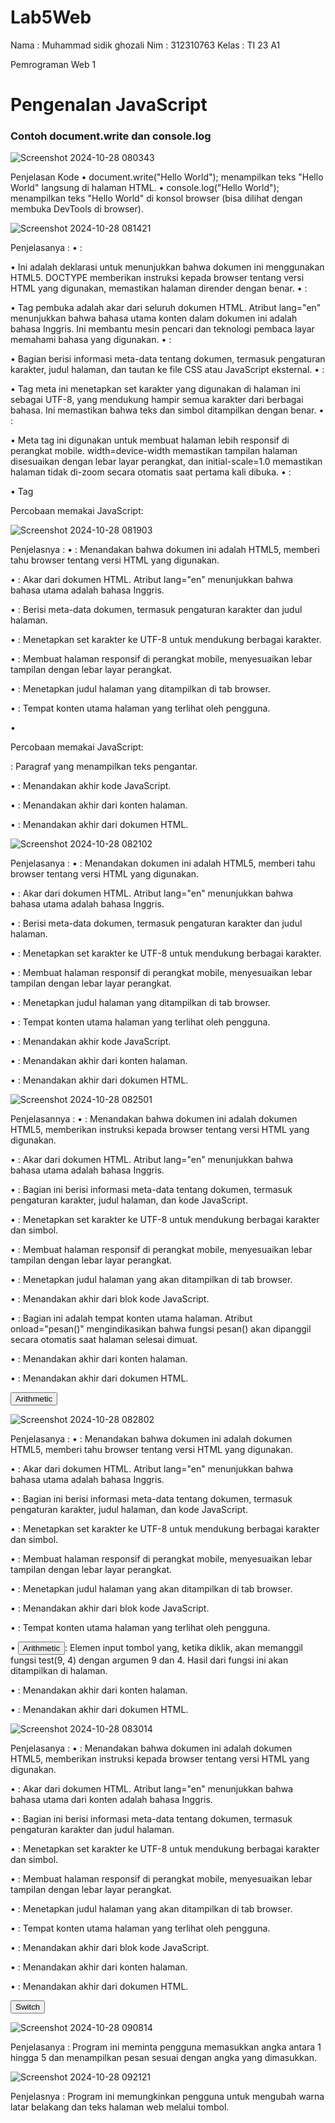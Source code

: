 # Lab5Web
Nama : Muhammad sidik ghozali
Nim : 312310763
Kelas : TI 23 A1

Pemrograman Web 1
<!DOCTYPE html>
<html lang="en">
<head>
<title>Mengenal JavaScript</title>
</head>
<body>
<h1>Pengenalan JavaScript</h1>
<h3>Contoh document.write dan console.log</h3>
<script>
document.write("Hello World");
console.log("Hello World");
</script>
</body>
</html>

![Screenshot 2024-10-28 080343](https://github.com/user-attachments/assets/87ca22c3-cdc6-41d2-8b2a-82108757a0ad)
 
Penjelasan Kode
•	document.write("Hello World"); menampilkan teks "Hello World" langsung di halaman HTML.
•	console.log("Hello World"); menampilkan teks "Hello World" di konsol browser (bisa dilihat dengan membuka DevTools di browser).

<!DOCTYPE html>
<html lang="en">
<head>
    <meta charset="UTF-8">
    <meta name="viewport" content="width=device-width, initial-scale=1.0">
    <title>Alert Box</title>
</head>
<body>
    <script type="text/javascript">
        window.alert("Ini merupakan pesan untuk Anda");
    </script>
</body>
</html>
 
 ![Screenshot 2024-10-28 081421](https://github.com/user-attachments/assets/68737a1b-3839-41b7-b58e-8f8f9a877f88)

Penjelasanya :
•	<!DOCTYPE html>:

•	Ini adalah deklarasi untuk menunjukkan bahwa dokumen ini menggunakan HTML5. DOCTYPE memberikan instruksi kepada browser tentang versi HTML yang digunakan, memastikan halaman dirender dengan benar.
•	<html lang="en">:

•	Tag pembuka <html> adalah akar dari seluruh dokumen HTML. Atribut lang="en" menunjukkan bahwa bahasa utama konten dalam dokumen ini adalah bahasa Inggris. Ini membantu mesin pencari dan teknologi pembaca layar memahami bahasa yang digunakan.
•	<head>:

•	Bagian <head> berisi informasi meta-data tentang dokumen, termasuk pengaturan karakter, judul halaman, dan tautan ke file CSS atau JavaScript eksternal.
•	<meta charset="UTF-8">:

•	Tag meta ini menetapkan set karakter yang digunakan di halaman ini sebagai UTF-8, yang mendukung hampir semua karakter dari berbagai bahasa. Ini memastikan bahwa teks dan simbol ditampilkan dengan benar.
•	<meta name="viewport" content="width=device-width, initial-scale=1.0">:

•	Meta tag ini digunakan untuk membuat halaman lebih responsif di perangkat mobile. width=device-width memastikan tampilan halaman disesuaikan dengan lebar layar perangkat, dan initial-scale=1.0 memastikan halaman tidak di-zoom secara otomatis saat pertama kali dibuka.
•	<title>Alert Box</title>:

•	Tag <title> menetapkan judul halaman yang ditampilkan di tab browser atau sebagai judul bookmark. Dalam hal ini, judulnya adalah "Alert Box".
•	<body>:

•	Tag <body> adalah tempat semua konten utama halaman ditempatkan. Konten di dalam <body> akan terlihat oleh pengguna di browser.
•	<script type="text/javascript">:

•	Tag <script> digunakan untuk menyematkan atau menulis kode JavaScript di halaman HTML. Atribut type="text/javascript" menunjukkan bahwa kode di dalam tag ini adalah JavaScript. Meskipun sekarang tidak lagi diperlukan, tetap bisa dituliskan untuk kompatibilitas.
•	window.alert("Ini merupakan pesan untuk Anda");:

•	Kode JavaScript ini menjalankan fungsi alert(), yang menampilkan kotak pesan (alert box) dengan teks "Ini merupakan pesan untuk Anda". Kotak ini muncul saat halaman dibuka, dan pengguna harus menutupnya sebelum dapat berinteraksi dengan halaman.
•	</body>:

•	Tag penutup </body> menandakan akhir dari konten utama halaman.
•	</html>:

•	Tag penutup </html> menandakan akhir dari dokumen HTML.

<!DOCTYPE html>
<html lang="en">
<head>
    <meta charset="UTF-8">
    <meta name="viewport" content="width=device-width, initial-scale=1.0">
    <title>Skrip JavaScript</title>
</head>
<body>
    <p>Percobaan memakai JavaScript:</p>
    <script type="text/javascript">
        document.write("Selamat mencoba JavaScript<br>");
        document.write("Semoga sukses!");
    </script>
</body>
</html>

![Screenshot 2024-10-28 081903](https://github.com/user-attachments/assets/3642222b-374d-4e26-991f-b492561d6ae5)

 Penjelasnya :
•	<!DOCTYPE html>: Menandakan bahwa dokumen ini adalah HTML5, memberi tahu browser tentang versi HTML yang digunakan.

•	<html lang="en">: Akar dari dokumen HTML. Atribut lang="en" menunjukkan bahwa bahasa utama adalah bahasa Inggris.

•	<head>: Berisi meta-data dokumen, termasuk pengaturan karakter dan judul halaman.

•	<meta charset="UTF-8">: Menetapkan set karakter ke UTF-8 untuk mendukung berbagai karakter.

•	<meta name="viewport" content="width=device-width, initial-scale=1.0">: Membuat halaman responsif di perangkat mobile, menyesuaikan lebar tampilan dengan lebar layar perangkat.

•	<title>Skrip JavaScript</title>: Menetapkan judul halaman yang ditampilkan di tab browser.

•	<body>: Tempat konten utama halaman yang terlihat oleh pengguna.

•	<p>Percobaan memakai JavaScript:</p>: Paragraf yang menampilkan teks pengantar.

•	<script type="text/javascript">: Memuat kode JavaScript.

•	document.write("Selamat mencoba JavaScript<br>");: Menulis teks "Selamat mencoba JavaScript" ke dalam halaman.

•	document.write("Semoga sukses!");: Menulis teks "Semoga sukses!" ke dalam halaman setelah teks sebelumnya.

•	</script>: Menandakan akhir kode JavaScript.

•	</body>: Menandakan akhir dari konten halaman.

•	</html>: Menandakan akhir dari dokumen HTML.



<!DOCTYPE html>
<html lang="en">
<head>
    <meta charset="UTF-8">
    <meta name="viewport" content="width=device-width, initial-scale=1.0">
    <title>Pemasukan Data</title>
</head>
<body>
    <script type="text/javascript">
        var nama = prompt("Siapa nama Anda?", "Masukkan nama Anda");
        document.write("Hai, " + nama);
    </script>
</body>
</html>
 
 ![Screenshot 2024-10-28 082102](https://github.com/user-attachments/assets/41b7ff0f-9057-413e-a914-bde15648e25f)

Penjelasanya :
•	<!DOCTYPE html>: Menandakan dokumen ini adalah HTML5, memberi tahu browser tentang versi HTML yang digunakan.

•	<html lang="en">: Akar dari dokumen HTML. Atribut lang="en" menunjukkan bahwa bahasa utama adalah bahasa Inggris.

•	<head>: Berisi meta-data dokumen, termasuk pengaturan karakter dan judul halaman.

•	<meta charset="UTF-8">: Menetapkan set karakter ke UTF-8 untuk mendukung berbagai karakter.

•	<meta name="viewport" content="width=device-width, initial-scale=1.0">: Membuat halaman responsif di perangkat mobile, menyesuaikan lebar tampilan dengan lebar layar perangkat.

•	<title>Pemasukan Data</title>: Menetapkan judul halaman yang ditampilkan di tab browser.

•	<body>: Tempat konten utama halaman yang terlihat oleh pengguna.

•	<script type="text/javascript">: Memuat kode JavaScript.

•	var nama = prompt("Siapa nama Anda?", "Masukkan nama Anda");: Menggunakan fungsi prompt() untuk meminta pengguna memasukkan namanya, dengan teks pertanyaan dan placeholder.

•	document.write("Hai, " + nama);: Menulis pesan "Hai, " diikuti oleh nama yang dimasukkan pengguna ke dalam dokumen HTML.

•	</script>: Menandakan akhir kode JavaScript.

•	</body>: Menandakan akhir dari konten halaman.

•	</html>: Menandakan akhir dari dokumen HTML.



<!DOCTYPE html>
<html lang="en">
<head>
    <meta charset="UTF-8">
    <meta name="viewport" content="width=device-width, initial-scale=1.0">
    <title>Contoh Program JavaScript</title>
    <script type="text/javascript">
        function pesan() {
            alert("Memanggil JavaScript lewat body onload");
        }
    </script>
</head>
<body onload="pesan()">
</body>
</html>

![Screenshot 2024-10-28 082501](https://github.com/user-attachments/assets/0b4688f3-c842-460c-bb8c-2315900cb3cb)

 Penjelasannya :
•	<!DOCTYPE html>: Menandakan bahwa dokumen ini adalah dokumen HTML5, memberikan instruksi kepada browser tentang versi HTML yang digunakan.

•	<html lang="en">: Akar dari dokumen HTML. Atribut lang="en" menunjukkan bahwa bahasa utama adalah bahasa Inggris.

•	<head>: Bagian ini berisi informasi meta-data tentang dokumen, termasuk pengaturan karakter, judul halaman, dan kode JavaScript.

•	<meta charset="UTF-8">: Menetapkan set karakter ke UTF-8 untuk mendukung berbagai karakter dan simbol.

•	<meta name="viewport" content="width=device-width, initial-scale=1.0">: Membuat halaman responsif di perangkat mobile, menyesuaikan lebar tampilan dengan lebar layar perangkat.

•	<title>Contoh Program JavaScript</title>: Menetapkan judul halaman yang akan ditampilkan di tab browser.

•	<script type="text/javascript">: Memuat kode JavaScript. Di dalam tag ini, terdapat fungsi bernama pesan().

•	function pesan() { alert("Memanggil JavaScript lewat body onload"); }: Fungsi pesan() akan menampilkan kotak dialog (alert) dengan pesan "Memanggil JavaScript lewat body onload" ketika dipanggil.

•	</script>: Menandakan akhir dari blok kode JavaScript.

•	<body onload="pesan()">: Bagian ini adalah tempat konten utama halaman. Atribut onload="pesan()" mengindikasikan bahwa fungsi pesan() akan dipanggil secara otomatis saat halaman selesai dimuat.

•	</body>: Menandakan akhir dari konten halaman.

•	</html>: Menandakan akhir dari dokumen HTML.


<!DOCTYPE html>
<html lang="en">
<head>
    <meta charset="UTF-8">
    <meta name="viewport" content="width=device-width, initial-scale=1.0">
    <title>Contoh Program JavaScript</title>
    <script type="text/javascript">
        function test(val1, val2) {
            document.write("<br>Perkalian: " + (val1 * val2) + "<br>");
            document.write("Pembagian: " + (val1 / val2) + "<br>");
            document.write("Penjumlahan: " + (val1 + val2) + "<br>");
            document.write("Pengurangan: " + (val1 - val2) + "<br>");
            document.write("Modulus: " + (val1 % val2) + "<br>");
        }
    </script>
</head>
<body>
    <input type="button" name="button" value="Arithmetic" onclick="test(9, 4)">
</body>
</html>
 
 ![Screenshot 2024-10-28 082802](https://github.com/user-attachments/assets/d1992061-d6ae-4977-99f3-36004a4bde97)

Penjelasanya :
•	<!DOCTYPE html>: Menandakan bahwa dokumen ini adalah dokumen HTML5, memberi tahu browser tentang versi HTML yang digunakan.

•	<html lang="en">: Akar dari dokumen HTML. Atribut lang="en" menunjukkan bahwa bahasa utama adalah bahasa Inggris.

•	<head>: Bagian ini berisi informasi meta-data tentang dokumen, termasuk pengaturan karakter, judul halaman, dan kode JavaScript.

•	<meta charset="UTF-8">: Menetapkan set karakter ke UTF-8 untuk mendukung berbagai karakter dan simbol.

•	<meta name="viewport" content="width=device-width, initial-scale=1.0">: Membuat halaman responsif di perangkat mobile, menyesuaikan lebar tampilan dengan lebar layar perangkat.

•	<title>Contoh Program JavaScript</title>: Menetapkan judul halaman yang akan ditampilkan di tab browser.

•	<script type="text/javascript">: Memuat kode JavaScript. Di dalam tag ini, terdapat fungsi bernama test(val1, val2).

•	function test(val1, val2) { ... }: Fungsi ini menerima dua parameter, val1 dan val2, dan melakukan beberapa operasi aritmatika (perkalian, pembagian, penjumlahan, pengurangan, dan modulus) terhadap kedua nilai tersebut. Hasil dari setiap operasi ditampilkan di halaman menggunakan document.write().

•	</script>: Menandakan akhir dari blok kode JavaScript.

•	<body>: Tempat konten utama halaman yang terlihat oleh pengguna.

•	<input type="button" name="button" value="Arithmetic" onclick="test(9, 4)">: Elemen input tombol yang, ketika diklik, akan memanggil fungsi test(9, 4) dengan argumen 9 dan 4. Hasil dari fungsi ini akan ditampilkan di halaman.

•	</body>: Menandakan akhir dari konten halaman.

•	</html>: Menandakan akhir dari dokumen HTML.


<!DOCTYPE html>
<html lang="en">
<head>
    <meta charset="UTF-8">
    <meta name="viewport" content="width=device-width, initial-scale=1.0">
    <title>Contoh If-Else</title>
</head>
<body>
    <script type="text/javascript">
        var nilai = prompt("Masukkan nilai (0-100): ", 0);
        var hasil = "";
        if (nilai >= 60) {
            hasil = "lulus";
        } else {
            hasil = "tidak lulus";
        }
        document.write("Hasil: " + hasil);
    </script>
</body>
</html>
 
 ![Screenshot 2024-10-28 083014](https://github.com/user-attachments/assets/a29fe948-edad-4326-bb5e-b791789a6025)

Penjelasanya :
•	<!DOCTYPE html>: Menandakan bahwa dokumen ini adalah dokumen HTML5, memberikan instruksi kepada browser tentang versi HTML yang digunakan.

•	<html lang="en">: Akar dari dokumen HTML. Atribut lang="en" menunjukkan bahwa bahasa utama dari konten adalah bahasa Inggris.

•	<head>: Bagian ini berisi informasi meta-data tentang dokumen, termasuk pengaturan karakter dan judul halaman.

•	<meta charset="UTF-8">: Menetapkan set karakter ke UTF-8 untuk mendukung berbagai karakter dan simbol.

•	<meta name="viewport" content="width=device-width, initial-scale=1.0">: Membuat halaman responsif di perangkat mobile, menyesuaikan lebar tampilan dengan lebar layar perangkat.

•	<title>Contoh If-Else</title>: Menetapkan judul halaman yang akan ditampilkan di tab browser.

•	<body>: Tempat konten utama halaman yang terlihat oleh pengguna.

•	<script type="text/javascript">: Memuat kode JavaScript di dalam halaman HTML.

•	var nilai = prompt("Masukkan nilai (0-100): ", 0);: Mendeklarasikan variabel nilai dan menggunakan fungsi prompt() untuk meminta pengguna memasukkan nilai antara 0 hingga 100. Nilai default yang ditampilkan di dalam prompt adalah 0.

•	var hasil = "";: Mendeklarasikan variabel hasil yang akan menyimpan status kelulusan.

•	if (nilai >= 60) { ... }: Struktur kondisi if-else. Jika nilai yang dimasukkan pengguna 60 atau lebih, maka variabel hasil akan diatur ke "lulus".

•	else { hasil = "tidak lulus"; }: Jika kondisi sebelumnya tidak terpenuhi, maka hasil akan diatur ke "tidak lulus".

•	document.write("Hasil: " + hasil);: Menggunakan document.write() untuk menampilkan hasil kelulusan di halaman dengan format "Hasil: " diikuti oleh nilai dari variabel hasil.

•	</script>: Menandakan akhir dari blok kode JavaScript.

•	</body>: Menandakan akhir dari konten halaman.

•	</html>: Menandakan akhir dari dokumen HTML.


<html>
<head>
    <title>Contoh Program JavaScript</title>
    <script language="javascript">
        function test() {
            var vall = window.prompt("Input nilai (1-5):"); // Corrected 'vall' variable declaration
            switch (vall) {
                case "1":
                    document.write("Bilangan satu");
                    break;
                case "2":
                    document.write("Bilangan dua");
                    break;
                case "3":
                    document.write("Bilangan tiga");
                    break;
                case "4":
                    document.write("Bilangan empat");
                    break;
                case "5": // Changed this to a string for consistency
                    document.write("Bilangan lima");
                    break;
                default:
                    document.write("Bilangan lainnya");
            }
        }
    </script>
</head>
<body>
    <input type="button" name="button" value="Switch" onclick="test()">
</body>
</html>
 
 ![Screenshot 2024-10-28 090814](https://github.com/user-attachments/assets/cb6662d2-2c00-4be7-8403-3a65d48ede39)

Penjelasanya :
Program ini meminta pengguna memasukkan angka antara 1 hingga 5 dan menampilkan pesan sesuai dengan angka yang dimasukkan.

<html>
<head>
    <script language="javascript">
        function test() {
            var val1 = document.kirim.T1.value; // Menggunakan nama yang benar untuk input
            val1 = parseInt(val1); // Mengonversi string input menjadi integer
            
            if (val1 % 2 == 0) {
                document.kirim.T2.value = "bilangan genap"; // Menampilkan hasil jika genap
            } else {
                document.kirim.T2.value = "bilangan ganjil"; // Menampilkan hasil jika ganjil
            }
        }
    </script>
</head>
<body>
    <form method="POST" name="kirim">
        <p>BILANGAN <input type="text" name="T1" size="20"> MERUPAKAN BIL <input type="text" name="T2" size="20" readonly></p>
        <p><input type="button" value="TEBAK" name="B1" onclick="test()"></p>
    </form>
</body>
</html>

![Screenshot 2024-10-28 091832](https://github.com/user-attachments/assets/14b79b61-0472-4eff-a6ff-207da8c42380)

Penjelasan Perubahan:
Program ini digunakan untuk menentukan apakah sebuah bilangan yang dimasukkan oleh pengguna adalah genap atau ganjil.

<html>
<head>
    <title>Objek Document</title>
    <script language="javascript">
        function ubahWarnaLB(warna) {
            document.body.style.backgroundColor = warna; // Mengubah warna latar belakang
        }

        function ubahWarnaLD(warna) {
            document.body.style.color = warna; // Mengubah warna teks
        }
    </script>
</head>
<body>
    <h1>Tes</h1>
    <form>
        <input type="button" value="Latar Belakang Hijau" onClick="ubahWarnaLB('GREEN')"> 
        <input type="button" value="Latar Belakang Putih" onClick="ubahWarnaLB('WHITE')"> 
        <input type="button" value="Teks Kuning" onClick="ubahWarnaLD('YELLOW')"> 
        <input type="button" value="Teks Biru" onClick="ubahWarnaLD('BLUE')">
    </form>
    <script language="javascript">
        document.write("Dimodifikasi terakhir pada: " + document.lastModified); // Memperbaiki sintaks
    </script>
</body>
</html>

![Screenshot 2024-10-28 092121](https://github.com/user-attachments/assets/90e624f1-3ebf-4ce1-95eb-afb32c70ef73)

Penjelasnya :
Program ini memungkinkan pengguna untuk mengubah warna latar belakang dan teks halaman web melalui tombol.

<html>
<head>
    <title>Daftar Menu</title>
    <script>
        function hitung(ele) {
            var total = document.getElementById("total").value; // Ambil nilai total dari input
            total = (total ? parseInt(total) : 0); // Konversi total ke integer, jika ada

            var harga;
            if (ele.checked) {
                harga = parseInt(ele.value); // Ambil harga dari checkbox yang dipilih
                total += harga; // Tambahkan harga ke total
            } else {
                harga = parseInt(ele.value); // Ambil harga jika checkbox tidak dipilih
                if (total) {
                    total -= harga; // Kurangi harga dari total
                }
            }

            document.getElementById("total").value = total; // Tampilkan total yang diperbarui
        }
    </script>
</head>
<body>
    <h1>Daftar Menu Makanan</h1>
    <label><input type="checkbox" value="5600" onclick="hitung(this);" /> Ayam Goreng Rp. 5.600</label><br />
    <label><input type="checkbox" value="500" onclick="hitung(this);" /> Tempe Goreng Rp. 500</label><br />
    <label><input type="checkbox" value="2500" onclick="hitung(this);" /> Telur Dadar Rp. 2.500</label><hr />
    <strong>Total Bayar: Rp. <input id="total" type="text" value="0" readonly /></strong>
</body>
</html>

![Screenshot 2024-10-28 092626](https://github.com/user-attachments/assets/c57601fc-6dfd-4db0-a315-ff7dcf775e93)

Penjelasan Kode:
Fungsi hitung(ele):

Input: Menerima elemen checkbox (ele) yang dipilih.
Pengambilan Total: Mengambil nilai total saat ini dari elemen input dengan ID total dan mengonversinya menjadi integer. Jika tidak ada nilai, maka diinisialisasi menjadi 0.
Cek Status Checkbox: Jika checkbox dipilih (ele.checked), maka harga dari checkbox ditambahkan ke total. Jika checkbox tidak dipilih, harga akan dikurangi dari total.
Menampilkan Total: Mengupdate elemen input total dengan nilai total yang baru.
HTML Struktur:

Terdapat judul "Daftar Menu Makanan".
Tiga checkbox yang masing-masing mewakili menu makanan dengan harga.
Total pembayaran ditampilkan dalam input readonly agar tidak bisa diubah langsung oleh pengguna.


Pertanyaan dan Tugas
1. Buat script untuk melakukan validasi pada isian form.
=========================================================================================


<!DOCTYPE html>
<html lang="id">
<head>
    <meta charset="UTF-8">
    <meta name="viewport" content="width=device-width, initial-scale=1.0">
    <title>Validasi Form</title>
    <script>
        function validateForm() {
            // Ambil nilai dari input
            var nama = document.getElementById("nama").value;
            var email = document.getElementById("email").value;
            var pesan = document.getElementById("pesan").value;
            var errorMsg = "";

            // Validasi nama
            if (nama === "") {
                errorMsg += "sidik.\n";
            }

            // Validasi email
            var emailPattern = /^[^\s@]+@[^\s@]+\.[^\s@]+$/; // Pola email yang sederhana
            if (email === "" || !emailPattern.test(email)) {
                errorMsg += "Email tidak valid.\n";
            }

            // Validasi pesan
            if (pesan === "") {
                errorMsg += "tetap semangatt.\n";
            }

            // Tampilkan pesan error jika ada
            if (errorMsg) {
                alert(errorMsg);
                return false; // Cegah pengiriman form
            }
            return true; // Izinkan pengiriman form
        }
    </script>
</head>
<body>
    <h1>Form Kontak</h1>
    <form onsubmit="return validateForm();">
        <label for="nama">Nama:</label>
        <input type="text" id="nama" name="nama"><br><br>
        
        <label for="email">Email:</label>
        <input type="text" id="email" name="email"><br><br>
        
        <label for="pesan">Pesan:</label><br>
        <textarea id="pesan" name="pesan"></textarea><br><br>
        
        <input type="submit" value="Kirim">
    </form>
</body>
</html>

![Screenshot 2024-10-28 093130](https://github.com/user-attachments/assets/6230c391-4147-4cb8-8182-8d688a14f6b4)

Penjelasan Script Validasi Form:
HTML Structure:

Terdapat form dengan tiga input: nama, email, dan pesan.
Form dilengkapi dengan label dan area untuk memasukkan pesan.
Fungsi validateForm():

Fungsi ini dipanggil saat form disubmit.
Mengambil nilai dari masing-masing input menggunakan document.getElementById().
Melakukan validasi:
Validasi Nama: Memeriksa apakah input nama kosong.
Validasi Email: Menggunakan regex (pola ekspresi reguler) untuk memvalidasi format email. Jika email kosong atau tidak sesuai pola, maka akan menghasilkan pesan error.
Validasi Pesan: Memastikan input pesan tidak kosong.
Jika ada kesalahan, pesan error ditampilkan menggunakan alert() dan pengiriman form dicegah dengan return false.
Jika semua validasi lulus, maka fungsi mengembalikan true, yang mengizinkan form untuk dikirim.
Cara Kerja Program:
Pengguna mengisi form dan menekan tombol "Kirim".
Fungsi validasi dijalankan untuk memastikan semua field diisi dengan benar.
Jika ada field yang tidak valid, pengguna akan menerima pesan error yang sesuai dan tidak dapat mengirimkan form sampai semua kesalahan diperbaiki.
